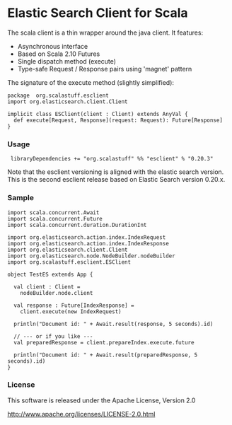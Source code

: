 # Elastic Search Client for Scala

The scala client is a thin wrapper around the java client. It features:

 - Asynchronous interface
 - Based on Scala 2.10 Futures
 - Single dispatch method (execute)
 - Type-safe Request / Response pairs using 'magnet' pattern
 
The signature of the execute method (slightly simplified):
  
   	package  org.scalastuff.esclient
  	import org.elasticsearch.client.Client
  	
 	implicit class ESClient(client : Client) extends AnyVal {
	  def execute[Request, Response](request: Request): Future[Response]
	}

### Usage

	 libraryDependencies += "org.scalastuff" %% "esclient" % "0.20.3"
	 
Note that the esclient versioning is aligned with the elastic search version. This is the second esclient release based on 
Elastic Search version 0.20.x.

### Sample

	import scala.concurrent.Await
	import scala.concurrent.Future
	import scala.concurrent.duration.DurationInt
	
	import org.elasticsearch.action.index.IndexRequest
	import org.elasticsearch.action.index.IndexResponse
	import org.elasticsearch.client.Client
	import org.elasticsearch.node.NodeBuilder.nodeBuilder
	import org.scalastuff.esclient.ESClient
	
	object TestES extends App {
	
	  val client : Client = 
	    nodeBuilder.node.client
	  
	  val response : Future[IndexResponse] = 
	    client.execute(new IndexRequest) 
	  
	  println("Document id: " + Await.result(response, 5 seconds).id)

	  // --- or if you like ---
	  val preparedResponse = client.prepareIndex.execute.future
    
	  println("Document id: " + Await.result(preparedResponse, 5 seconds).id)
	}
	


### License

This software is released under the Apache License, Version 2.0

http://www.apache.org/licenses/LICENSE-2.0.html
